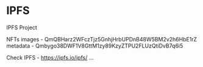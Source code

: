 # IPFS
IPFS Project

NFTs images - QmQBHarz2WFczTjz5GnhjHrbUPDnB48W5BM2v2h6HbE1rZ
metadata - Qmbygo38DWF1V8GttM1zy89KzyZTPU2FLUzQtiDvB7q6i5

Check IPFS - https://ipfs.io/ipfs/ ...